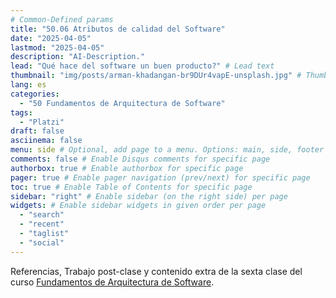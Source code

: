 ```yaml
---
# Common-Defined params
title: "50.06 Atributos de calidad del Software"
date: "2025-04-05"
lastmod: "2025-04-05"
description: "AI-Description."
lead: "Qué hace del software un buen producto?" # Lead text
thumbnail: "img/posts/arman-khadangan-br9DUr4vapE-unsplash.jpg" # Thumbnail image
lang: es
categories:
  - "50 Fundamentos de Arquitectura de Software"
tags:
  - "Platzi"
draft: false
asciinema: false
menu: side # Optional, add page to a menu. Options: main, side, footer
comments: false # Enable Disqus comments for specific page
authorbox: true # Enable authorbox for specific page
pager: true # Enable pager navigation (prev/next) for specific page
toc: true # Enable Table of Contents for specific page
sidebar: "right" # Enable sidebar (on the right side) per page
widgets: # Enable sidebar widgets in given order per page
  - "search"
  - "recent"
  - "taglist"
  - "social"
---
```


Referencias, Trabajo post-clase y contenido extra de la sexta clase del curso [Fundamentos de Arquitectura de Software](https://platzi.com/). 

<!--more-->

